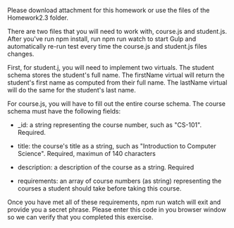 Please download attachment for this homework or use the files of the Homework2.3 folder.

There are two files that you will need to work with, course.js and student.js. After you've run npm install, run npm run watch to start Gulp and automatically re-run test every time the course.js and student.js files changes.

First, for student.j, you will need to implement two virtuals. The student schema stores the student's full name. The firstName virtual will return the student's first name as computed from their full name. The lastName virtual will do the same for the student's last name.

For course.js, you will have to fill out the entire course schema. The course schema must have the following fields:

- _id: a string representing the course number, such as "CS-101". Required.

- title: the course's title as a string, such as "Introduction to Computer Science". Required, maximun of 140 characters

- description: a description of the course as a string. Required

- requirements: an array of course numbers (as string) representing the courses a student should take before taking this course.

Once you have met all of these requirements, npm run watch will exit and provide you a secret phrase. Please enter this code in you browser window so we can verify that you completed this exercise.